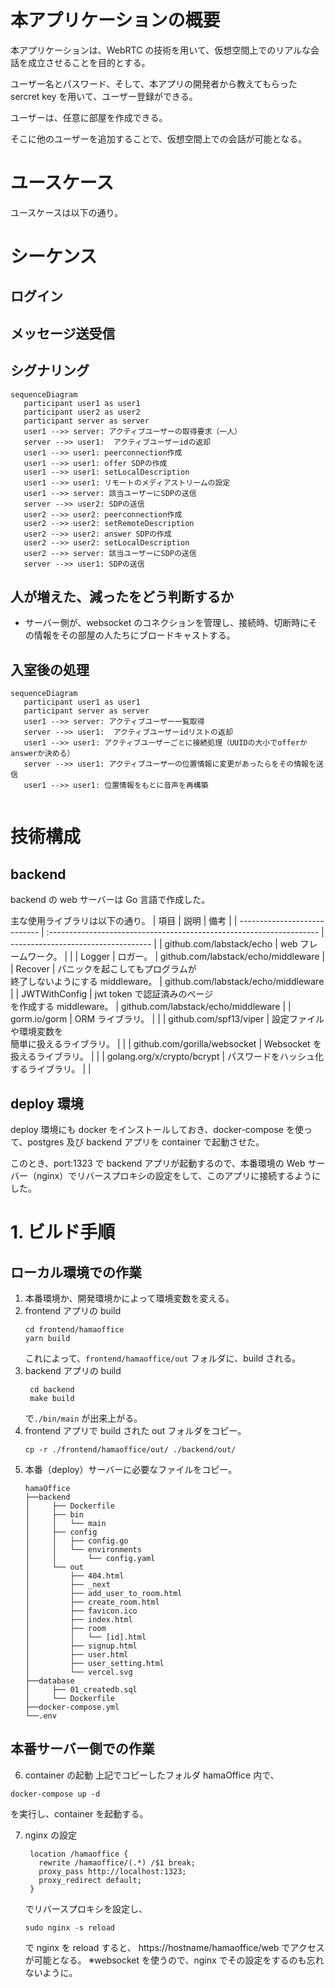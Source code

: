 # 本アプリケーションの概要

本アプリケーションは、WebRTC の技術を用いて、仮想空間上でのリアルな会話を成立させることを目的とする。

ユーザー名とパスワード、そして、本アプリの開発者から教えてもらった sercret key を用いて、ユーザー登録ができる。

ユーザーは、任意に部屋を作成できる。

そこに他のユーザーを追加することで、仮想空間上での会話が可能となる。

# ユースケース

ユースケースは以下の通り。

# シーケンス

## ログイン

## メッセージ送受信

## シグナリング

```mermaid
sequenceDiagram
   participant user1 as user1
   participant user2 as user2
   participant server as server
   user1 -->> server: アクティブユーザーの取得要求（一人）
   server -->> user1:  アクティブユーザーidの返却
   user1 -->> user1: peerconnection作成
   user1 -->> user1: offer SDPの作成
   user1 -->> user1: setLocalDescription
   user1 -->> user1: リモートのメディアストリームの設定
   user1 -->> server: 該当ユーザーにSDPの送信
   server -->> user2: SDPの送信
   user2 -->> user2: peerconnection作成
   user2 -->> user2: setRemoteDescription
   user2 -->> user2: answer SDPの作成
   user2 -->> user2: setLocalDescription
   user2 -->> server: 該当ユーザーにSDPの送信
   server -->> user1: SDPの送信
```

## 人が増えた、減ったをどう判断するか

- サーバー側が、websocket のコネクションを管理し、接続時、切断時にその情報をその部屋の人たちにブロードキャストする。

## 入室後の処理

```mermaid
sequenceDiagram
   participant user1 as user1
   participant server as server
   user1 -->> server: アクティブユーザー一覧取得
   server -->> user1:  アクティブユーザーidリストの返却
   user1 -->> user1: アクティブユーザーごとに接続処理（UUIDの大小でofferかanswerか決める）
   server -->> user1: アクティブユーザーの位置情報に変更があったらをその情報を送信
   user1 -->> user1: 位置情報をもとに音声を再構築


```

# 技術構成

## backend

backend の web サーバーは Go 言語で作成した。

主な使用ライブラリは以下の通り。
| 項目 | 説明 | 備考 |
| ---------------------------- | :------------------------------------------------------------------- | ----------------------------------- |
| github.com/labstack/echo | web フレームワーク。 | |
| Logger | ロガー。 | github.com/labstack/echo/middleware |
| Recover | パニックを起こしてもプログラムが<br>終了しないようにする middleware。 | github.com/labstack/echo/middleware |
| JWTWithConfig | jwt token で認証済みのページ<br>を作成する middleware。 | github.com/labstack/echo/middleware |
| gorm.io/gorm | ORM ライブラリ。 | |
| github.com/spf13/viper | 設定ファイルや環境変数を<br>簡単に扱えるライブラリ。 | |
| github.com/gorilla/websocket | Websocket を<br>扱えるライブラリ。 | |
| golang.org/x/crypto/bcrypt | パスワードをハッシュ化するライブラリ。 | |

## deploy 環境

deploy 環境にも docker をインストールしておき、docker-compose を使って、postgres 及び backend アプリを container で起動させた。

このとき、port:1323 で backend アプリが起動するので、本番環境の Web サーバー（nginx）でリバースプロキシの設定をして、このアプリに接続するようにした。

# 1. ビルド手順

## ローカル環境での作業

1. 本番環境か、開発環境かによって環境変数を変える。
2. frontend アプリの build
   ```
   cd frontend/hamaoffice
   yarn build
   ```
   これによって、`frontend/hamaoffice/out`
   フォルダに、build される。
3. backend アプリの build
   ```
    cd backend
    make build
   ```
   で`./bin/main` が出来上がる。
4. frontend アプリで build された out フォルダをコピー。
   ```
   cp -r ./frontend/hamaoffice/out/ ./backend/out/
   ```
5. 本番（deploy）サーバーに必要なファイルをコピー。
   ```
   hamaOffice
   ├──backend
   │     ├── Dockerfile
   │     ├── bin
   │     │   └── main
   │     ├── config
   │     │   ├── config.go
   │     │   └── environments
   │     │       └── config.yaml
   │     └── out
   │         ├── 404.html
   │         ├── _next
   │         ├── add_user_to_room.html
   │         ├── create_room.html
   │         ├── favicon.ico
   │         ├── index.html
   │         ├── room
   │         │   └── [id].html
   │         ├── signup.html
   │         ├── user.html
   │         ├── user_setting.html
   │         └── vercel.svg
   ├──database
   │     ├── 01_createdb.sql
   │     └── Dockerfile
   ├──docker-compose.yml
   └──.env
   ```

## 本番サーバー側での作業

6. container の起動
   上記でコピーしたフォルダ hamaOffice 内で、

```
docker-compose up -d
```

を実行し、container を起動する。

7. nginx の設定
   ```
    location /hamaoffice {
      rewrite /hamaoffice/(.*) /$1 break;
      proxy_pass http://localhost:1323;
      proxy_redirect default;
    }
   ```
   でリバースプロキシを設定し、
   ```
   sudo nginx -s reload
   ```
   で nginx を reload すると、
   https://hostname/hamaoffice/web
   でアクセスが可能となる。
   ※websocket を使うので、nginx でその設定をするのも忘れないように。
